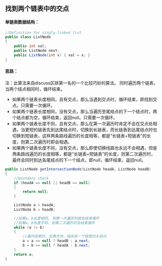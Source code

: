  ## 找到两个链表中的交点
 
 #### 单链表数据结构：
 ```c#
 //Definition for singly-linked list.
 public class ListNode 
 {
     public int val;
     public ListNode next;
     public ListNode(int x) { val = x; }
 }
```
#### 思路： 
注：此算法来自discuss区排第一名的一个比较巧妙的算法。 
同时遍历两个链表，当两个结点相同时，循环结束。

* 如果两个链表长度相同，且有交点，那么当遇到交点时，循环结束，即找到交点。只需要一次循环。
* 如果两个链表长度相同，没有交点，那么当遍历至尾结点的下一个结点时，两个结点都为空，循环结束，返回null。只需要一次循环。
* 如果两个链表长度不同，且有交点，那么在第一次遍历时肯定不会在交点处相遇，当更短的链表先到达尾结点时，切换到长链表，而长链表到达尾结点时也切换到短链表，这样两条路线遍历的长度相等，都是“长链表+短链表”的长度，则第二次遍历时即会相遇。
* 如果两个链表长度不同，没有交点，那么即使切换线路也永远不会相遇，但是两条路线遍历的长度相等，都是“长链表+短链表”的长度，则第二次遍历时，最终会同时到达各尾结点的下一个结点，即null，循环结束，返回null。

```C#
public ListNode getIntersectionNode(ListNode headA, ListNode headB)
{
    //boundary check
    if (headA == null || headB == null)
    {
        return null;
    }

    ListNode a = headA;
    ListNode b = headB;

    //如果a，b长度相同, 则第一次遍历时就会结束循环
    //如果a，b长度不同，则第二次遍历时会结束循环
    while (a != b)
    {
        //遍历结束时，互换方向，指向另一个链表的头结点
        a = a == null ? headB : a.next;
        b = b == null ? headA : b.next;
    }
    return a;
}
```

